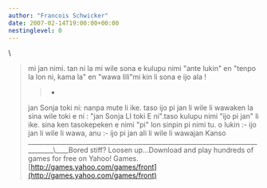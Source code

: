 ```yaml
---
author: "Francois Schwicker"
date: 2007-02-14T19:00:00+00:00
nestinglevel: 0
---
```

\
> mi jan nimi. tan ni la mi wile sona e kulupu nimi
> "ante lukin" en "tenpo la lon ni, kama la" en
> "wawa lili"mi kin li sona e ijo ala !
>> -
> 
> jan Sonja toki ni: nanpa mute li ike. taso ijo pi
> jan li wile li wawaken la sina wile toki e ni : "jan Sonja LI toki E ni".taso kulupu nimi "ijo pi jan" li ike. sina ken tasokepeken e nimi "pi" lon sinpin pi nimi tu. o lukin :- ijo jan li wile li wawa, anu :- ijo pi jan ali li wile li wawajan Kanso
>\_\_\_\_\_\_\_\_\_\_\_\_\_\_\_\_\_\_\_\_\_\_\_\_\_\_\_\_\_\_\_\_\_\_\_\_\_\_\_\_\_\_\_\_\_\_\_\_\_\_\_\_\_\_\_\_\_\_\_\_\_\_\_\_\_\_\_\_\_\_\_\_\_\_\_\_\_\_\_\_\\\_\_\_\_Bored stiff? Loosen up...Download and play hundreds of games for free on Yahoo! Games.[http://games.yahoo.com/games/front](http://games.yahoo.com/games/front)